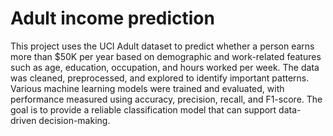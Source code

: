 # Adult income prediction
This project uses the UCI Adult dataset to predict whether a person earns more than $50K per year based on demographic
and work-related features such as age, education, occupation, and hours worked per week.
The data was cleaned, preprocessed, and explored to identify important patterns.
Various machine learning models were trained and evaluated, with performance measured using accuracy, precision, recall, and F1-score. 
The goal is to provide a reliable classification model that can support data-driven decision-making.
